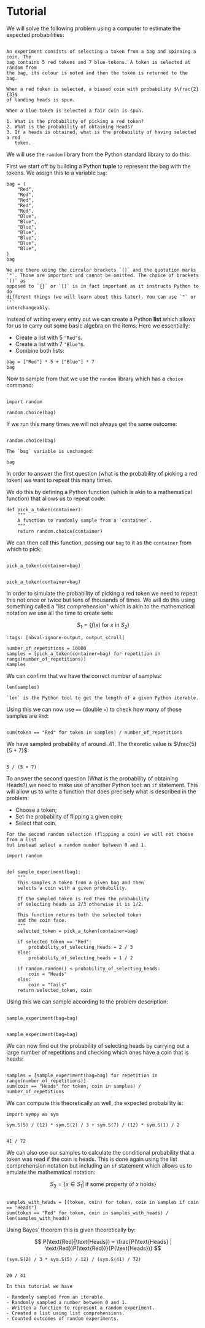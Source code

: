
# Tutorial

We will solve the following problem using a computer to estimate the expected
probabilities:

```{admonition} Problem

An experiment consists of selecting a token from a bag and spinning a coin. The
bag contains 5 red tokens and 7 blue tokens. A token is selected at random from
the bag, its colour is noted and then the token is returned to the bag.

When a red token is selected, a biased coin with probability $\frac{2}{3}$
of landing heads is spun.

When a blue token is selected a fair coin is spun.

1. What is the probability of picking a red token?
2. What is the probability of obtaining Heads?
3. If a heads is obtained, what is the probability of having selected a red
   token.
```

We will use the `random` library from the Python standard library to do this.

First we start off by building a Python **tuple** to represent the bag with the
tokens. We assign this to a variable `bag`:

```{code-cell} ipython3
bag = (
    "Red",
    "Red",
    "Red",
    "Red",
    "Red",
    "Blue",
    "Blue",
    "Blue",
    "Blue",
    "Blue",
    "Blue",
    "Blue",
)
bag
```

```{attention}
We are there using the circular brackets `()` and the quotation marks
`"`. Those are important and cannot be omitted. The choice of brackets `()` as
opposed to `{}` or `[]` is in fact important as it instructs Python to do
different things (we will learn about this later). You can use `"` or `'`
interchangeably.
```

Instead of writing every entry out we can create a Python **list** which allows
for us to carry out some basic algebra on the items. Here we essentially:

- Create a list with 5 `"Red"`s.
- Create a list with 7 `"Blue"`s.
- Combine both lists:

```{code-cell} ipython3
bag = ["Red"] * 5 + ["Blue"] * 7
bag
```

Now to sample from that we use the `random` library which has a `choice`
command:

```{code-cell} ipython3

import random

random.choice(bag)
```

If we run this many times we will not always get the same outcome:

```{code-cell} ipython3

random.choice(bag)
```

```{attention}
The `bag` variable is unchanged:
```

```{code-cell} ipython3
bag
```

In order to answer the first question (what is the probability of picking a red
token) we want to repeat this many times.

We do this by defining a Python function (which is akin to a mathematical
function) that allows us to repeat code:

```{code-cell} ipython3
def pick_a_token(container):
    """
    A function to randomly sample from a `container`.
    """
    return random.choice(container)
```

We can then call this function, passing our `bag` to it as the `container` from
which to pick:

```{code-cell} ipython3

pick_a_token(container=bag)
```

```{code-cell} ipython3

pick_a_token(container=bag)
```

In order to simulate the probability of picking a red token we need to repeat
this not once or twice but tens of thousands of times. We will do this using
something called a "list comprehension" which is akin to the mathematical
notation we use all the time to create sets:

$$
    S_1 = \{f(x)\text{ for }x\text{ in }S_2\}
$$

```{code-cell} ipython3
:tags: [nbval-ignore-output, output_scroll]

number_of_repetitions = 10000
samples = [pick_a_token(container=bag) for repetition in range(number_of_repetitions)]
samples
```

We can confirm that we have the correct number of samples:

```{code-cell} ipython3
len(samples)
```

```{attention}
`len` is the Python tool to get the length of a given Python iterable.
```

Using this we can now use `==` (double `=`) to check how many of those samples are `Red`:

```{code-cell} ipython3

sum(token == "Red" for token in samples) / number_of_repetitions
```

We have sampled probability of around .41. The theoretic value is $\frac{5}{5 +
7}$:

```{code-cell} ipython3

5 / (5 + 7)
```

To answer the second question (What is the probability of obtaining Heads?) we
need to make use of another Python tool: an `if` statement. This will allow us
to write a function that does precisely what is described in the problem:

- Choose a token;
- Set the probability of flipping a given coin;
- Select that coin.

```{attention}
For the second random selection (flipping a coin) we will not choose from a list
but instead select a random number between 0 and 1.
```

```{code-cell} ipython3
import random


def sample_experiment(bag):
    """
    This samples a token from a given bag and then
    selects a coin with a given probability.

    If the sampled token is red then the probability
    of selecting heads is 2/3 otherwise it is 1/2.

    This function returns both the selected token
    and the coin face.
    """
    selected_token = pick_a_token(container=bag)

    if selected_token == "Red":
        probability_of_selecting_heads = 2 / 3
    else:
        probability_of_selecting_heads = 1 / 2

    if random.random() < probability_of_selecting_heads:
        coin = "Heads"
    else:
        coin = "Tails"
    return selected_token, coin
```

Using this we can sample according to the problem description:

```{code-cell} ipython3

sample_experiment(bag=bag)
```

```{code-cell} ipython3

sample_experiment(bag=bag)
```

We can now find out the probability of selecting heads by carrying out a large
number of repetitions and checking which ones have a coin that is heads:

```{code-cell} ipython3

samples = [sample_experiment(bag=bag) for repetition in range(number_of_repetitions)]
sum(coin == "Heads" for token, coin in samples) / number_of_repetitions
```

We can compute this theoretically as well, the expected probability is:

```{code-cell} ipython3
import sympy as sym

sym.S(5) / (12) * sym.S(2) / 3 + sym.S(7) / (12) * sym.S(1) / 2
```

```{code-cell} ipython3

41 / 72
```

We can also use our samples to calculate the conditional probability that a
token was read if the coin is heads. This is done again using the list
comprehension notation but including an `if` statement which allows us to
emulate the mathematical notation:

$$
    S_3 = \{x \in S_1  | \text{ if some property of \(x\) holds}\}
$$

```{code-cell} ipython3

samples_with_heads = [(token, coin) for token, coin in samples if coin == "Heads"]
sum(token == "Red" for token, coin in samples_with_heads) / len(samples_with_heads)
```

Using Bayes' theorem this is given theoretically by:

$$
    P(\text{Red}|\text{Heads}) = \frac{P(\text{Heads} | \text{Red})P(\text{Red})}{P(\text{Heads})}
$$

```{code-cell} ipython3
(sym.S(2) / 3 * sym.S(5) / 12) / (sym.S(41) / 72)
```

```{code-cell} ipython3

20 / 41
```

```{important}
In this tutorial we have

- Randomly sampled from an iterable.
- Randomly sampled a number between 0 and 1.
- Written a function to represent a random experiment.
- Created a list using list comprehensions.
- Counted outcomes of random experiments.
```
